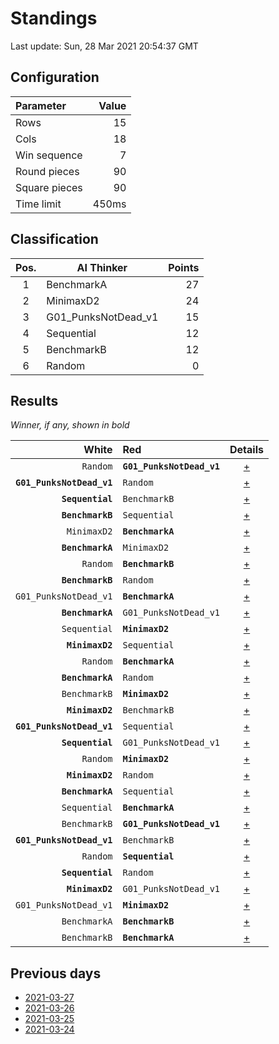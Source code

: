 # Standings

Last update: Sun, 28 Mar 2021 20:54:37 GMT

## Configuration

| Parameter      | Value             |
|:-------------- | ----------------: |
| Rows          | 15        |
| Cols          | 18        |
| Win sequence  | 7 |
| Round pieces  | 90  |
| Square pieces | 90 |
| Time limit    | 450ms     |

## Classification

| Pos. | AI Thinker | Points |
|:----:| ---------- | -----: |
| 1 | BenchmarkA | 27 |
| 2 | MinimaxD2 | 24 |
| 3 | G01_PunksNotDead_v1 | 15 |
| 4 | Sequential | 12 |
| 5 | BenchmarkB | 12 |
| 6 | Random | 0 |

## Results

_Winner, if any, shown in bold_

| White |   Red   | Details |
| -----:|:------- | :-----: |
| `Random` | **`G01_PunksNotDead_v1`** | [+](results/RandomvsG01_PunksNotDead_v1.txt) |
| **`G01_PunksNotDead_v1`** | `Random` | [+](results/G01_PunksNotDead_v1vsRandom.txt) |
| **`Sequential`** | `BenchmarkB` | [+](results/SequentialvsBenchmarkB.txt) |
| **`BenchmarkB`** | `Sequential` | [+](results/BenchmarkBvsSequential.txt) |
| `MinimaxD2` | **`BenchmarkA`** | [+](results/MinimaxD2vsBenchmarkA.txt) |
| **`BenchmarkA`** | `MinimaxD2` | [+](results/BenchmarkAvsMinimaxD2.txt) |
| `Random` | **`BenchmarkB`** | [+](results/RandomvsBenchmarkB.txt) |
| **`BenchmarkB`** | `Random` | [+](results/BenchmarkBvsRandom.txt) |
| `G01_PunksNotDead_v1` | **`BenchmarkA`** | [+](results/G01_PunksNotDead_v1vsBenchmarkA.txt) |
| **`BenchmarkA`** | `G01_PunksNotDead_v1` | [+](results/BenchmarkAvsG01_PunksNotDead_v1.txt) |
| `Sequential` | **`MinimaxD2`** | [+](results/SequentialvsMinimaxD2.txt) |
| **`MinimaxD2`** | `Sequential` | [+](results/MinimaxD2vsSequential.txt) |
| `Random` | **`BenchmarkA`** | [+](results/RandomvsBenchmarkA.txt) |
| **`BenchmarkA`** | `Random` | [+](results/BenchmarkAvsRandom.txt) |
| `BenchmarkB` | **`MinimaxD2`** | [+](results/BenchmarkBvsMinimaxD2.txt) |
| **`MinimaxD2`** | `BenchmarkB` | [+](results/MinimaxD2vsBenchmarkB.txt) |
| **`G01_PunksNotDead_v1`** | `Sequential` | [+](results/G01_PunksNotDead_v1vsSequential.txt) |
| **`Sequential`** | `G01_PunksNotDead_v1` | [+](results/SequentialvsG01_PunksNotDead_v1.txt) |
| `Random` | **`MinimaxD2`** | [+](results/RandomvsMinimaxD2.txt) |
| **`MinimaxD2`** | `Random` | [+](results/MinimaxD2vsRandom.txt) |
| **`BenchmarkA`** | `Sequential` | [+](results/BenchmarkAvsSequential.txt) |
| `Sequential` | **`BenchmarkA`** | [+](results/SequentialvsBenchmarkA.txt) |
| `BenchmarkB` | **`G01_PunksNotDead_v1`** | [+](results/BenchmarkBvsG01_PunksNotDead_v1.txt) |
| **`G01_PunksNotDead_v1`** | `BenchmarkB` | [+](results/G01_PunksNotDead_v1vsBenchmarkB.txt) |
| `Random` | **`Sequential`** | [+](results/RandomvsSequential.txt) |
| **`Sequential`** | `Random` | [+](results/SequentialvsRandom.txt) |
| **`MinimaxD2`** | `G01_PunksNotDead_v1` | [+](results/MinimaxD2vsG01_PunksNotDead_v1.txt) |
| `G01_PunksNotDead_v1` | **`MinimaxD2`** | [+](results/G01_PunksNotDead_v1vsMinimaxD2.txt) |
| `BenchmarkA` | **`BenchmarkB`** | [+](results/BenchmarkAvsBenchmarkB.txt) |
| `BenchmarkB` | **`BenchmarkA`** | [+](results/BenchmarkBvsBenchmarkA.txt) |

## Previous days

* [2021-03-27](../2021-03-27/standings.md)
* [2021-03-26](../2021-03-26/standings.md)
* [2021-03-25](../2021-03-25/standings.md)
* [2021-03-24](../2021-03-24/standings.md)
